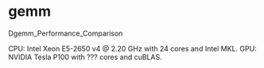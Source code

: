 # gemm
Dgemm_Performance_Comparison

CPU: Intel Xeon E5-2650 v4 @ 2.20 GHz with 24 cores and Intel MKL.
GPU: NVIDIA Tesla P100 with ??? cores and cuBLAS.
